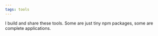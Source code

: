 ```yaml
---
tags: tools
---
```

I build and share these tools. Some are just tiny npm packages, some are complete applications. 

